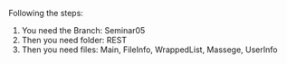 Following the steps:

1.  You need the Branch: Seminar05
2. Then you need folder: REST
3. Then you need files: Main, FileInfo, WrappedList, Massege,  UserInfo 
